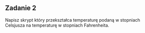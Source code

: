 Zadanie 2
---

Napisz skrypt który przekształca temperaturę podaną w stopniach Celsjusza na temperaturę w stopniach Fahrenheita.
